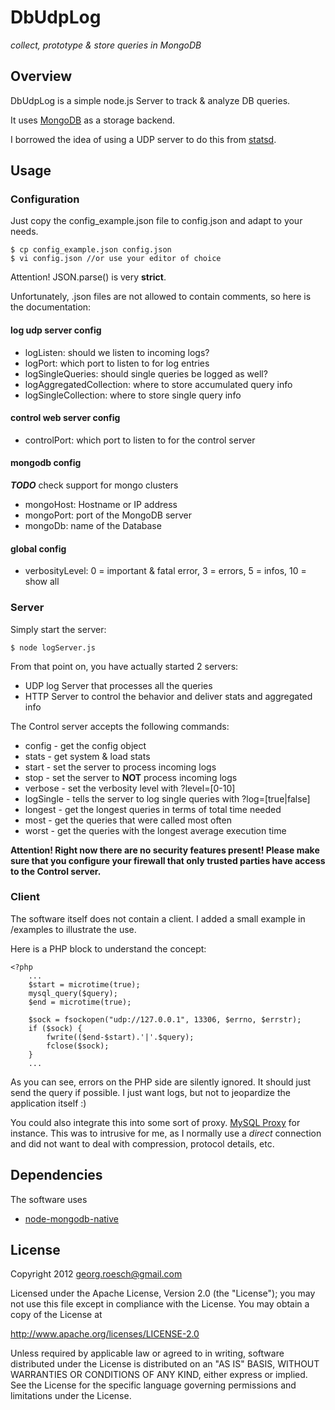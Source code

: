 # DbUdpLog

*collect, prototype & store queries in MongoDB*

## Overview
DbUdpLog is a simple node.js Server to track & analyze DB queries.

It uses [MongoDB](http://www.mongodb.org/) as a storage backend.

I borrowed the idea of using a UDP server to do this from [statsd](https://github.com/etsy/statsd).

## Usage

### Configuration
Just copy the config_example.json file to config.json and adapt to your needs.

	$ cp config_example.json config.json
	$ vi config.json //or use your editor of choice

Attention! JSON.parse() is very **strict**.

Unfortunately, .json files are not allowed to contain comments, so here is the documentation:

#### log udp server config

* logListen: should we listen to incoming logs?
* logPort: which port to listen to for log entries
* logSingleQueries: should single queries be logged as well?
* logAggregatedCollection: where to store accumulated query info
* logSingleCollection: where to store single query info

#### control web server config

* controlPort: which port to listen to for the control server

#### mongodb config

***TODO*** check support for mongo clusters

* mongoHost: Hostname or IP address
* mongoPort: port of the MongoDB server
* mongoDb: name of the Database

#### global config

* verbosityLevel: 0 = important & fatal error, 3 = errors, 5 = infos, 10 = show all

### Server
Simply start the server:

	$ node logServer.js

From that point on, you have actually started 2 servers:

* UDP log Server that processes all the queries
* HTTP Server to control the behavior and deliver stats and aggregated info

The Control server accepts the following commands:

* config    - get the config object
* stats     - get system & load stats
* start     - set the server to process incoming logs
* stop      - set the server to **NOT** process incoming logs
* verbose   - set the verbosity level with ?level=[0-10]
* logSingle - tells the server to log single queries with ?log=[true|false]
* longest   - get the longest queries in terms of total time needed
* most      - get the queries that were called most often
* worst     - get the queries with the longest average execution time

**Attention! Right now there are no security features present!
Please make sure that you configure your firewall that only trusted parties have access to the Control server.**

### Client
The software itself does not contain a client. I added a small example in /examples to illustrate the use.

Here is a PHP block to understand the concept:


	<?php
		...
		$start = microtime(true);
		mysql_query($query);
		$end = microtime(true);

		$sock = fsockopen("udp://127.0.0.1", 13306, $errno, $errstr);
		if ($sock) {
			fwrite(($end-$start).'|'.$query);
			fclose($sock);
		}
	    ...

As you can see, errors on the PHP side are silently ignored. It should just send the query if possible.
I just want logs, but not to jeopardize the application itself :)

You could also integrate this into some sort of proxy.
[MySQL Proxy](http://forge.mysql.com/wiki/MySQL_Proxy) for instance.
This was to intrusive for me, as I normally use a *direct* connection and did not want to deal with compression,
protocol details, etc.

## Dependencies
The software uses

* [node-mongodb-native](https://github.com/christkv/node-mongodb-native)

## License
Copyright 2012 georg.roesch@gmail.com

Licensed under the Apache License, Version 2.0 (the "License");
you may not use this file except in compliance with the License.
You may obtain a copy of the License at

http://www.apache.org/licenses/LICENSE-2.0

Unless required by applicable law or agreed to in writing, software
distributed under the License is distributed on an "AS IS" BASIS,
WITHOUT WARRANTIES OR CONDITIONS OF ANY KIND, either express or implied.
See the License for the specific language governing permissions and
limitations under the License.